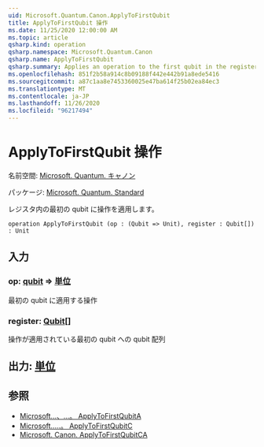 ```yaml
---
uid: Microsoft.Quantum.Canon.ApplyToFirstQubit
title: ApplyToFirstQubit 操作
ms.date: 11/25/2020 12:00:00 AM
ms.topic: article
qsharp.kind: operation
qsharp.namespace: Microsoft.Quantum.Canon
qsharp.name: ApplyToFirstQubit
qsharp.summary: Applies an operation to the first qubit in the register.
ms.openlocfilehash: 851f2b58a914c8b09188f442e442b91a8ede5416
ms.sourcegitcommit: a87c1aa8e7453360025e47ba614f25b02ea84ec3
ms.translationtype: MT
ms.contentlocale: ja-JP
ms.lasthandoff: 11/26/2020
ms.locfileid: "96217494"
---
```

# <a name="applytofirstqubit-operation"></a>ApplyToFirstQubit 操作

名前空間: [Microsoft. Quantum. キャノン](xref:Microsoft.Quantum.Canon)

パッケージ: [Microsoft. Quantum. Standard](https://nuget.org/packages/Microsoft.Quantum.Standard)


レジスタ内の最初の qubit に操作を適用します。

```qsharp
operation ApplyToFirstQubit (op : (Qubit => Unit), register : Qubit[]) : Unit
```


## <a name="input"></a>入力

### <a name="op--qubit--unit"></a>op: [qubit](xref:microsoft.quantum.lang-ref.qubit) => [単位](xref:microsoft.quantum.lang-ref.unit) 

最初の qubit に適用する操作


### <a name="register--qubit"></a>register: [Qubit](xref:microsoft.quantum.lang-ref.qubit)[]

操作が適用されている最初の qubit への qubit 配列



## <a name="output--unit"></a>出力: [単位](xref:microsoft.quantum.lang-ref.unit)



## <a name="see-also"></a>参照

- [Microsoft...、...。 ApplyToFirstQubitA](xref:Microsoft.Quantum.Canon.ApplyToFirstQubitA)
- [Microsoft.....。 ApplyToFirstQubitC](xref:Microsoft.Quantum.Canon.ApplyToFirstQubitC)
- [Microsoft. Canon. ApplyToFirstQubitCA](xref:Microsoft.Quantum.Canon.ApplyToFirstQubitCA)